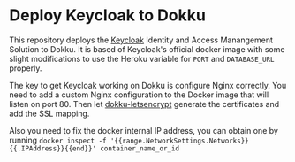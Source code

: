 # Deploy Keycloak to Dokku

This repository deploys the [Keycloak](https://www.keycloak.org) Identity and Access Manangement Solution 
to Dokku.  It is based of Keycloak's official docker image with some slight modifications to use the
Heroku variable for `PORT` and `DATABASE_URL` properly.

The key to get Keycloak working on Dokku is configure Nginx correctly. You need to add a custom Nginx configuration to the Docker image that will listen on port 80. Then let [dokku-letsencrypt](https://github.com/dokku/dokku-letsencrypt) generate the certificates and add the SSL mapping.

Also you need to fix the docker internal IP address, you can obtain one by running `docker inspect -f '{{range.NetworkSettings.Networks}}{{.IPAddress}}{{end}}' container_name_or_id`